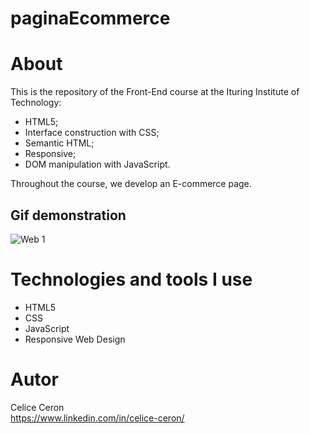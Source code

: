 # paginaEcommerce

# About 
This is the repository of the Front-End course at the Ituring Institute of Technology:
- HTML5;
- Interface construction with CSS;
- Semantic HTML;
- Responsive;
- DOM manipulation with JavaScript. <br>

Throughout the course, we develop an E-commerce page.

## Gif demonstration
![Web 1](https://github.com/celiceceron/paginaEcommerce/blob/365b67f6087a96f2fd90ef04e7bcc4747681b1b0/web%20page.gif)


# Technologies and tools I use
- HTML5
- CSS
- JavaScript
- Responsive Web Design

# Autor
Celice Ceron <br>
https://www.linkedin.com/in/celice-ceron/
